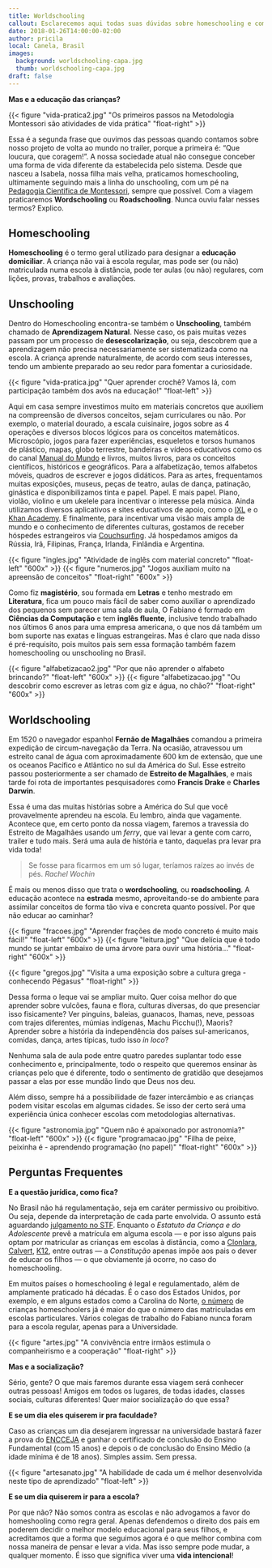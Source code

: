 ```yaml
---
title: Worldschooling
callout: Esclarecemos aqui todas suas dúvidas sobre homeschooling e como vamos tratar a educação das crianças na estrada.
date: 2018-01-26T14:00:00-02:00
author: pricila
local: Canela, Brasil
images:
  background: worldschooling-capa.jpg
  thumb: worldschooling-capa.jpg
draft: false
---
```


**Mas e a educação das crianças?**

{{< figure "vida-pratica2.jpg" "Os primeiros passos na Metodologia Montessori são atividades de vida prática" "float-right" >}}

Essa é a segunda frase que ouvimos das pessoas quando contamos sobre nosso projeto de volta ao mundo no trailer, porque a primeira é: “Que loucura, que coragem!”. A nossa sociedade atual não consegue conceber uma forma de vida diferente da estabelecida pelo sistema. Desde que nasceu a Isabela, nossa filha mais velha, praticamos homeschooling, ultimamente seguindo mais a linha do unschooling, com um pé na [Pedagogia Científica de Montessori](https://larmontessori.com/maria-montessori/), sempre que possível. Com a viagem praticaremos **Wordschooling** ou **Roadschooling**. Nunca ouviu falar nesses termos? Explico.

## Homeschooling 

**Homeschooling** é o termo geral utilizado para designar a **educação domiciliar**. A criança não vai à escola regular, mas pode ser (ou não) matriculada numa escola à distância, pode ter aulas (ou não) regulares, com lições, provas, trabalhos e avaliações. 

## Unschooling

Dentro do Homeschooling encontra-se também o **Unschooling**, também chamado de **Aprendizagem Natural**. Nesse caso, os pais muitas vezes passam por um processo de **desescolarização**, ou seja, descobrem que a aprendizagem não precisa necessariamente ser sistematizada como na escola. A criança aprende naturalmente, de acordo com seus interesses, tendo um ambiente preparado ao seu redor para fomentar a curiosidade.

{{< figure "vida-pratica.jpg" "Quer aprender crochê? Vamos lá, com participação também dos avós na educação!" "float-left" >}}

Aqui em casa sempre investimos muito em materiais concretos que auxiliem na compreensão de diversos conceitos, sejam curriculares ou não. Por exemplo, o material dourado, a escala cuisinaire, jogos sobre as 4 operações e diversos blocos lógicos para os conceitos matemáticos. Microscópio, jogos para fazer experiências, esqueletos e torsos humanos de plástico, mapas, globo terrestre, bandeiras e vídeos educativos como os do canal [Manual do Mundo](https://www.youtube.com/user/iberethenorio) e livros, muitos livros, para os conceitos científicos, históricos e geográficos. Para a alfabetização, temos alfabetos móveis, quadros de escrever e jogos didáticos. Para as artes, frequentamos muitas exposições, museus, peças de teatro, aulas de dança, patinação, ginástica e disponibilizamos tinta e papel. Papel. E mais papel. Piano, violão, violino e um ukelele para incentivar o interesse pela música. Ainda utilizamos diversos aplicativos e sites educativos de apoio, como o [IXL](http://ixl.com) e o [Khan Academy](http://khanacademy.org). E finalmente, para incentivar uma visão mais ampla de mundo e o conhecimento de diferentes culturas, gostamos de receber hóspedes estrangeiros via [Couchsurfing](http://www.couchsurfing.com). Já hospedamos amigos da Rússia, Irã, Filipinas, França, Irlanda, Finlândia e Argentina.

<div class="clearfix">
{{< figure "ingles.jpg" "Atividade de inglês com material concreto" "float-left" "600x" >}}
{{< figure "numeros.jpg" "Jogos auxiliam muito na apreensão de conceitos" "float-right" "600x" >}}
</div>

Como fiz **magistério**, sou formada em **Letras** e tenho mestrado em **Literatura**, fica um pouco mais fácil de saber como auxiliar o aprendizado dos pequenos sem parecer uma sala de aula, O Fabiano é formado em **Ciências da Computação** e tem **inglês fluente**, inclusive tendo trabalhado nos últimos 6 anos para uma empresa americana, o que nos dá também um bom suporte nas exatas e línguas estrangeiras. Mas é claro que nada disso é pré-requisito, pois muitos pais sem essa formação também fazem homeschooling ou unschooling no Brasil. 

<div class="clearfix">
{{< figure "alfabetizacao2.jpg" "Por que não aprender o alfabeto brincando?" "float-left" "600x" >}}
{{< figure "alfabetizacao.jpg" "Ou descobrir como escrever as letras com giz e água, no chão?" "float-right" "600x" >}}
</div>

## Worldschooling

Em 1520 o navegador espanhol **Fernão de Magalhães** comandou a primeira expedição de circum-navegação da Terra. Na ocasião, atravessou um estreito canal de água com aproximadamente 600 km de extensão, que une os oceanos Pacífico e Atlântico no sul da América do Sul. Esse  estreito passou posteriormente a ser chamado de **Estreito de Magalhães**, e mais tarde foi rota de importantes pesquisadores como **Francis Drake** e **Charles Darwin**.

Essa é uma das muitas histórias sobre a América do Sul que você provavelmente aprendeu na escola. Eu lembro, ainda que vagamente. Acontece que, em certo ponto da nossa viagem, faremos a travessia do Estreito de Magalhães usando um *ferry*, que vai levar a gente com carro, trailer e tudo mais. Será uma aula de história e tanto, daquelas pra levar pra vida toda!

> Se fosse para ficarmos em um só lugar, teríamos raízes ao invés de pés.
> <cite>Rachel Wochin</cite>

É mais ou menos disso que trata o **wordschooling**, ou **roadschooling**. A educação acontece na **estrada** mesmo, aproveitando-se do ambiente para assimilar conceitos de forma tão viva e concreta quanto possível. Por que não educar ao caminhar? 

<div class="clearfix">
{{< figure "fracoes.jpg" "Aprender frações de modo concreto é muito mais fácil!" "float-left" "600x" >}}
{{< figure "leitura.jpg" "Que delícia que é todo mundo se juntar embaixo de uma árvore para ouvir uma história..." "float-right" "600x" >}}
</div>

{{< figure "gregos.jpg" "Visita a uma exposição sobre a cultura grega - conhecendo Pégasus" "float-right" >}}

Dessa forma o leque vai se ampliar muito. Quer coisa melhor do que aprender sobre vulcões, fauna e flora, culturas diversas, do que presenciar isso fisicamente? Ver pinguins, baleias, guanacos, lhamas, neve, pessoas com trajes diferentes, múmias indígenas, Machu Picchu(!), Maoris? Aprender sobre a história da independência dos países sul-americanos, comidas, dança, artes típicas, tudo isso *in loco*? 

Nenhuma sala de aula pode entre quatro paredes suplantar todo esse conhecimento e, principalmente, todo o respeito que queremos ensinar às crianças pelo que é diferente, todo o sentimento de gratidão que desejamos passar a elas por esse mundão lindo que Deus nos deu.

Além disso, sempre há a possibilidade de fazer intercâmbio e as crianças podem visitar escolas em algumas cidades. Se isso der certo será uma experiência única conhecer escolas com metodologias alternativas.

<div class="clearfix">
{{< figure "astronomia.jpg" "Quem não é apaixonado por astronomia?" "float-left" "600x" >}}
{{< figure "programacao.jpg" "Filha de peixe, peixinha é - aprendendo programação (no papel)" "float-right" "600x" >}}
</div>

## Perguntas Frequentes

**E a questão jurídica, como fica?**

No Brasil não há regulamentação, seja em caráter permissivo ou proibitivo. Ou seja, depende da interpretação de cada parte envolvida. O assunto está aguardando [julgamento no STF](http://www.stf.jus.br/portal/jurisprudenciaRepercussao/verAndamentoProcesso.asp?incidente=4774632&numeroProcesso=888815&classeProcesso=RE&numeroTema=822). Enquanto o *Estatuto da Criança e do Adolescente* prevê a matrícula em alguma escola — e por isso alguns pais optam por matricular as crianças em escolas à distância, como a [Clonlara](http://clonlara.pt), [Calvert](http://calverteducation.com), [K12](http://k12.com), entre outras — a *Constitução* apenas impõe aos pais o dever de educar os filhos — o que obviamente já ocorre, no caso do homeschooling.

Em muitos países o homeschooling é legal e regulamentado, além de amplamente praticado há décadas. É o caso dos Estados Unidos, por exemplo, e em alguns estados como a Carolina do Norte, [o número](http://www.nche.com/stats) de crianças homeschoolers já é maior do que o número das matriculadas em escolas particulares. Vários colegas de trabalho do Fabiano nunca foram para a escola regular, apenas para a Universidade.
 
{{< figure "artes.jpg" "A convivência entre irmãos estimula o companheirismo e a cooperação" "float-right" >}}

**Mas e a socialização?**

Sério, gente? O que mais faremos durante essa viagem será conhecer outras pessoas! Amigos em todos os lugares, de todas idades, classes sociais, culturas diferentes! Quer maior socialização do que essa?

**E se um dia eles quiserem ir pra faculdade?**

Caso as crianças um dia desejarem ingressar na universidade bastará fazer a prova do [ENCCEJA](http://portal.mec.gov.br/component/tags/tag/33970) e ganhar o certificado de conclusão do Ensino Fundamental (com 15 anos) e depois o de conclusão do Ensino Médio (a idade mínima é de 18 anos). Simples assim. Sem pressa.

{{< figure "artesanato.jpg" "A habilidade de cada um é melhor desenvolvida neste tipo de aprendizado" "float-left" >}}

**E se um dia quiserem ir para a escola?**

Por que não? Não somos contra as escolas e não advogamos a favor do homeshooling como regra geral. Apenas defendemos o direito dos pais em poderem decidir o melhor modelo educacional para seus filhos, e acreditamos que a forma que seguimos agora é o que melhor combina com nossa maneira de pensar e levar a vida. Mas isso sempre pode mudar, a qualquer momento. É isso que significa viver uma **vida intencional**!